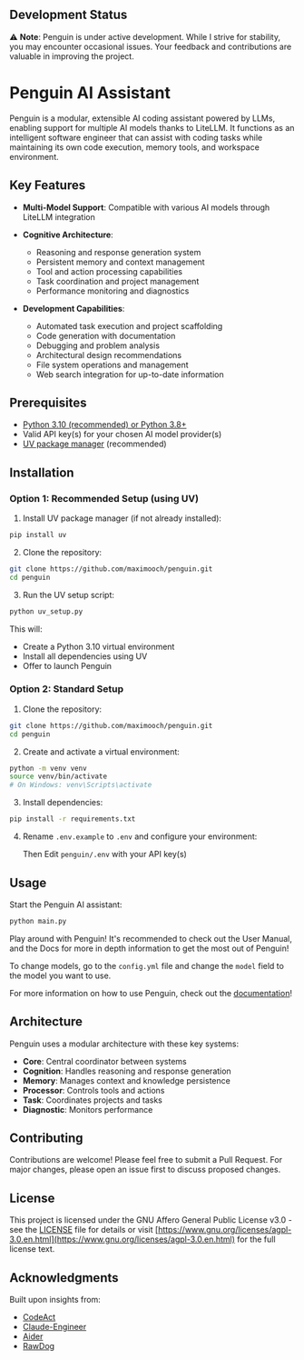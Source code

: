 ## Development Status

⚠️ **Note**: Penguin is under active development. While I  strive for stability, you may encounter occasional issues. Your feedback and contributions are valuable in improving the project.

# Penguin AI Assistant

Penguin is a modular, extensible AI coding assistant powered by LLMs, enabling support for multiple AI models thanks to LiteLLM. It functions as an intelligent software engineer that can assist with coding tasks while maintaining its own code execution, memory tools, and workspace environment.

## Key Features

- **Multi-Model Support**: Compatible with various AI models through LiteLLM integration

- **Cognitive Architecture**:
  - Reasoning and response generation system
  - Persistent memory and context management
  - Tool and action processing capabilities
  - Task coordination and project management
  - Performance monitoring and diagnostics
- **Development Capabilities**:
  - Automated task execution and project scaffolding
  - Code generation with documentation
  - Debugging and problem analysis
  - Architectural design recommendations
  - File system operations and management
  - Web search integration for up-to-date information

## Prerequisites

- [Python 3.10 (recommended) or Python 3.8+](https://www.python.org/downloads/)
- Valid API key(s) for your chosen AI model provider(s)
- [UV package manager](https://docs.astral.sh/uv/getting-started/installation/) (recommended)

## Installation

### Option 1: Recommended Setup (using UV)

1. Install UV package manager (if not already installed):
```bash
pip install uv
```

2. Clone the repository:
```bash
git clone https://github.com/maximooch/penguin.git
cd penguin
```

3. Run the UV setup script:
```bash
python uv_setup.py
```
This will:
- Create a Python 3.10 virtual environment
- Install all dependencies using UV
- Offer to launch Penguin

### Option 2: Standard Setup

1. Clone the repository:
```bash
git clone https://github.com/maximooch/penguin.git
cd penguin
```

2. Create and activate a virtual environment:
```bash
python -m venv venv
source venv/bin/activate  
# On Windows: venv\Scripts\activate
```

3. Install dependencies:
```bash
pip install -r requirements.txt
```

4. Rename `.env.example` to `.env` and configure your environment:

    Then Edit `penguin/.env` with your API key(s)

## Usage

Start the Penguin AI assistant:
```bash
python main.py
```

Play around with Penguin! It's recommended to check out the User Manual, and the Docs for more in depth information to get the most out of Penguin!

To change models, go to the `config.yml` file and change the `model` field to the model you want to use.

For more information on how to use Penguin, check out the [documentation](https://penguin-rho.vercel.app)! 


## Architecture

Penguin uses a modular architecture with these key systems:
- **Core**: Central coordinator between systems
- **Cognition**: Handles reasoning and response generation
- **Memory**: Manages context and knowledge persistence
- **Processor**: Controls tools and actions
- **Task**: Coordinates projects and tasks
- **Diagnostic**: Monitors performance


## Contributing

Contributions are welcome! Please feel free to submit a Pull Request. For major changes, please open an issue first to discuss proposed changes.

## License

This project is licensed under the GNU Affero General Public License v3.0 - see the [LICENSE](LICENSE) file for details or visit [https://www.gnu.org/licenses/agpl-3.0.en.html](https://www.gnu.org/licenses/agpl-3.0.en.html) for the full license text.

## Acknowledgments

Built upon insights from:
- [CodeAct](https://arxiv.org/abs/2402.01030)
- [Claude-Engineer](https://github.com/Doriandarko/claude-engineer)
- [Aider](https://github.com/paul-gauthier/aider)
- [RawDog](https://github.com/AbanteAI/rawdog)

